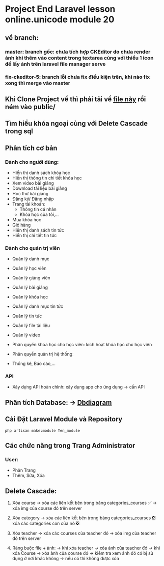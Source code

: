 # Project End Laravel lesson online.unicode module 20

## về branch:
### master: branch gốc: chưa tích hợp CKEditor do chưa render ảnh khi thêm vào content trong textarea cùng với thiếu 1 icon để lấy ảnh trên laravel file manager serve
### fix-ckeditor-5: branch lỗi chưa fix điều kiện trên, khi nào fix xong thì merge vào master

## Khi Clone Project về thì phải tải về [file này](https://www.mediafire.com/file/go1sfwpnepgfmy6/public_backend.zip/file) rồi ném vào public/

## Tìm hiểu khóa ngoại cùng với Delete Cascade trong sql

## Phân tích cơ bản
### Dành cho người dùng:
- Hiển thị danh sách khóa học
- Hiển thị thông tin chi tiết khóa học
- Xem video bài giảng
- Download tài liệu bài giảng
- Học thử bài giảng
- Đăng ký/ Đăng nhập
- Trang tài khoản: 
  - Thông tin cá nhân
  - Khóa học của tôi,...
- Mua khóa học
- Giỏ hàng
- Hiển thị danh sách tin tức
- Hiển thị chi tiết tin tức

### Dành cho quản trị viên
- Quản lý danh mục
- Quản lý học viên
- Quản lý giảng viên
- Quản lý bài giảng
- Quản lý khóa học
- Quản lý danh mục tin tức
- Quản lý tin tức
- Quản lý file tài liệu
- Quản lý video

- Phân quyền khóa học cho học viên: kích hoạt khóa học cho học viên
- Phân quyền quản trị hệ thống: 
- Thống kê, Báo cáo,...

### API
- Xây dựng API hoàn chỉnh: xây dụng app cho ứng dụng -> cần API

## Phân tích Database: -> [Dbdiagram](https://dbdiagram.io/d/Module_20_Laravel-656563fe3be1495787db072a)

## Cài Đặt Laravel Module và Repository
```terminal
php artisan make:module Ten_module
```
## Các chức năng trong Trang Administrator
### User:
- Phân Trang
- Thêm, Sửa, Xóa

## Delete Cascade:
1. Xóa course -> xóa các liên kết bên trong bảng categories_courses ✅
              -> xóa img của course đó trên server
2. Xóa category -> xóa các liên kết bên trong bảng categories_courses ❎
                   xóa các categories con của nó ❎
3. Xóa teacher -> xóa các courses của teacher đó -> xóa img của teacher đó trên server 

4. Ràng buộc file + ảnh: 
        -> khi xóa teacher -> xóa ảnh của teacher đó
        -> khi xóa Course -> xóa ảnh của course đó
        -> kiểm tra xem ảnh đó có bị sử dụng ở nơi khác không -> nếu có thì không được xóa
